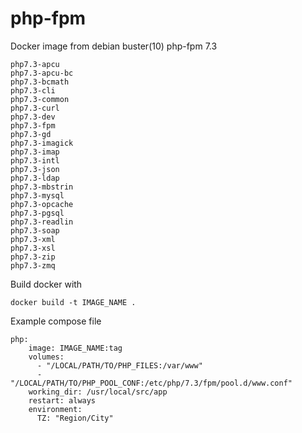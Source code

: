 # php-fpm
Docker image from debian buster(10) php-fpm 7.3<br>
```
php7.3-apcu
php7.3-apcu-bc
php7.3-bcmath
php7.3-cli
php7.3-common
php7.3-curl
php7.3-dev
php7.3-fpm
php7.3-gd
php7.3-imagick
php7.3-imap
php7.3-intl
php7.3-json
php7.3-ldap
php7.3-mbstrin
php7.3-mysql
php7.3-opcache
php7.3-pgsql
php7.3-readlin
php7.3-soap
php7.3-xml
php7.3-xsl
php7.3-zip
php7.3-zmq
```
Build docker with 
```
docker build -t IMAGE_NAME .
```
Example compose file
```
php:
    image: IMAGE_NAME:tag
    volumes:
      - "/LOCAL/PATH/TO/PHP_FILES:/var/www"
      - "/LOCAL/PATH/TO/PHP_POOL_CONF:/etc/php/7.3/fpm/pool.d/www.conf"
    working_dir: /usr/local/src/app
    restart: always
    environment:
      TZ: "Region/City"
```
